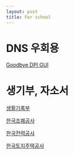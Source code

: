 ```yaml
---
layout: post
title: For school
---
```


# DNS 우회용
[Goodbye DPI GUI](https://github.com/Include-sys/GUI-for-GoodbyeDPI/releases/download/v1.0.5/GUI_For_GoodbyeDPI_64Bit.zip)

# 생기부, 자소서

[생활기록부](https://github.com/cameltherapper/cameltherapper.github.io/raw/master/files/%ED%95%99%EA%B5%90%EC%83%9D%ED%99%9C%EA%B8%B0%EB%A1%9D%EB%B6%80.docx)

[한국조폐공사](https://github.com/cameltherapper/cameltherapper.github.io/raw/master/files/31018%EC%9E%A5%EB%AF%BC%EC%84%9D_%EC%9E%90%EC%86%8C%EC%84%9C_%EC%B5%9C%EC%A2%85(%EC%A1%B0%ED%8F%90%EA%B3%B5%EC%82%AC)1.docx)

[한국전력공사](https://github.com/cameltherapper/cameltherapper.github.io/raw/master/files/%ED%95%9C%EA%B5%AD%EC%A0%84%EB%A0%A5%EA%B3%B5%EC%82%AC.docx)

[한국토지주택공사](https://github.com/cameltherapper/cameltherapper.github.io/raw/master/files/LH%EC%9E%A5%EB%AF%BC%EC%84%9D.docx)